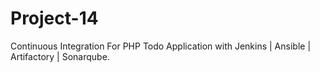 # Project-14
Continuous Integration For PHP Todo Application with Jenkins | Ansible | Artifactory | Sonarqube.
